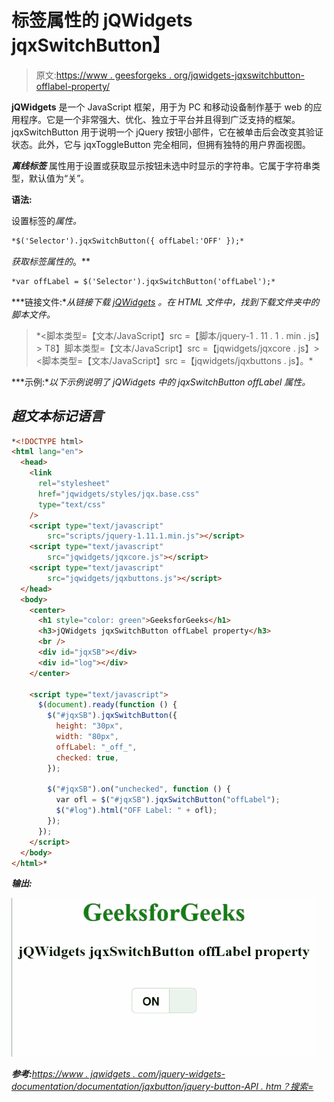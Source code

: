 # 标签属性的 jQWidgets jqxSwitchButton】

> 原文:[https://www . geesforgeks . org/jqwidgets-jqxswitchbutton-offlabel-property/](https://www.geeksforgeeks.org/jqwidgets-jqxswitchbutton-offlabel-property/)

**jQWidgets** 是一个 JavaScript 框架，用于为 PC 和移动设备制作基于 web 的应用程序。它是一个非常强大、优化、独立于平台并且得到广泛支持的框架。jqxSwitchButton 用于说明一个 jQuery 按钮小部件，它在被单击后会改变其验证状态。此外，它与 jqxToggleButton 完全相同，但拥有独特的用户界面视图。

***离线标签*** 属性用于设置或获取显示按钮未选中时显示的字符串。它属于字符串类型，默认值为“关”。

**语法:**

设置标签的*属性。*

```html
*$('Selector').jqxSwitchButton({ offLabel:'OFF' });* 
```

*获取标签属性的*。**

```html
*var offLabel = $('Selector').jqxSwitchButton('offLabel');*
```

***链接文件:**从链接下载 [jQWidgets](https://www.jqwidgets.com/download/) 。在 HTML 文件中，找到下载文件夹中的脚本文件。*

> <link rel="”stylesheet”" href="”jqwidgets/styles/jqx.base.css”" type="”text/css”"> *<脚本类型=【文本/JavaScript】src =【脚本/jquery-1 . 11 . 1 . min . js】></脚本>
> T8】脚本类型=【文本/JavaScript】src =【jqwidgets/jqxcore . js】></脚本>
> <脚本类型=【文本/JavaScript】src =【jqwidgets/jqxbuttons . js】。*

***示例:**以下示例说明了 jQWidgets 中的 jqxSwitchButton *offLabel* 属性。*

## *超文本标记语言*

```html
*<!DOCTYPE html>
<html lang="en">
  <head>
    <link
      rel="stylesheet"
      href="jqwidgets/styles/jqx.base.css"
      type="text/css"
    />
    <script type="text/javascript" 
        src="scripts/jquery-1.11.1.min.js"></script>
    <script type="text/javascript" 
        src="jqwidgets/jqxcore.js"></script>
    <script type="text/javascript" 
        src="jqwidgets/jqxbuttons.js"></script>
  </head>
  <body>
    <center>
      <h1 style="color: green">GeeksforGeeks</h1>
      <h3>jQWidgets jqxSwitchButton offLabel property</h3>
      <br />
      <div id="jqxSB"></div>
      <div id="log"></div>
    </center>

    <script type="text/javascript">
      $(document).ready(function () {
        $("#jqxSB").jqxSwitchButton({
          height: "30px",
          width: "80px",
          offLabel: "_off_",
          checked: true,
        });

        $("#jqxSB").on("unchecked", function () {
          var ofl = $("#jqxSB").jqxSwitchButton("offLabel");
          $("#log").html("OFF Label: " + ofl);
        });
      });
    </script>
  </body>
</html>*
```

***输出:***

*![](img/587c67c9f4e227134234573f20999c82.png)*

***参考:**[https://www . jqwidgets . com/jquery-widgets-documentation/documentation/jqxbutton/jquery-button-API . htm？搜索=](https://www.jqwidgets.com/jquery-widgets-documentation/documentation/jqxbutton/jquery-button-api.htm?search=)*